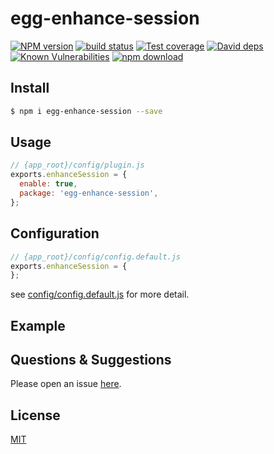 # egg-enhance-session

[![NPM version][npm-image]][npm-url]
[![build status][travis-image]][travis-url]
[![Test coverage][codecov-image]][codecov-url]
[![David deps][david-image]][david-url]
[![Known Vulnerabilities][snyk-image]][snyk-url]
[![npm download][download-image]][download-url]

[npm-image]: https://img.shields.io/npm/v/egg-enhance-session.svg?style=flat-square
[npm-url]: https://npmjs.org/package/egg-enhance-session
[travis-image]: https://img.shields.io/travis/eggjs/egg-enhance-session.svg?style=flat-square
[travis-url]: https://travis-ci.org/eggjs/egg-enhance-session
[codecov-image]: https://img.shields.io/codecov/c/github/eggjs/egg-enhance-session.svg?style=flat-square
[codecov-url]: https://codecov.io/github/eggjs/egg-enhance-session?branch=master
[david-image]: https://img.shields.io/david/eggjs/egg-enhance-session.svg?style=flat-square
[david-url]: https://david-dm.org/eggjs/egg-enhance-session
[snyk-image]: https://snyk.io/test/npm/egg-enhance-session/badge.svg?style=flat-square
[snyk-url]: https://snyk.io/test/npm/egg-enhance-session
[download-image]: https://img.shields.io/npm/dm/egg-enhance-session.svg?style=flat-square
[download-url]: https://npmjs.org/package/egg-enhance-session

<!--
Description here.
-->

## Install

```bash
$ npm i egg-enhance-session --save
```

## Usage

```js
// {app_root}/config/plugin.js
exports.enhanceSession = {
  enable: true,
  package: 'egg-enhance-session',
};
```

## Configuration

```js
// {app_root}/config/config.default.js
exports.enhanceSession = {
};
```

see [config/config.default.js](config/config.default.js) for more detail.

## Example

<!-- example here -->

## Questions & Suggestions

Please open an issue [here](https://github.com/eggjs/egg/issues).

## License

[MIT](LICENSE)
